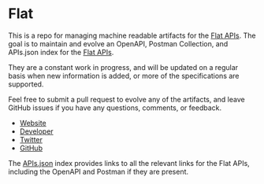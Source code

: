 # FlatThis is a repo for managing machine readable artifacts for the [Flat APIs](http://flat.io). The goal is to maintain and evolve an OpenAPI, Postman Collection, and APIs.json index for the [Flat APIs](http://flat.io).They are a constant work in progress, and will be updated on a regular basis when new information is added, or more of the specifications are supported.Feel free to submit a pull request to evolve any of the artifacts, and leave GitHub issues if you have any questions, comments, or feedback.- [Website](http://flat.io)- [Developer](http://flat.io)- [Twitter](https://twitter.com/flat_io)- [GitHub](https://github.com/FlatIO)The [APIs.json](https://github.com/api-evangelist/flat/blob/master/apis.json) index provides links to all the relevant links for the Flat APIs, including the OpenAPI and Postman if they are present.